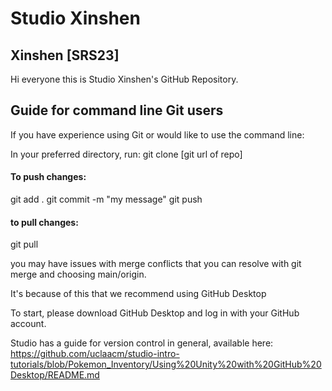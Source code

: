# Studio Xinshen

##  Xinshen [SRS23]


Hi everyone this is Studio Xinshen's GitHub Repository.

## Guide for command line Git users

If you have experience using Git or would like to use the command line:

In your preferred directory, run:
git clone [git url of repo]

#### To push changes:

git add .
git commit -m "my message"
git push

#### to pull changes:

git pull

you may have issues with merge conflicts that you can resolve with git merge and choosing main/origin.

It's because of this that we recommend using GitHub Desktop

To start, please download GitHub Desktop and log in with your GitHub account.

Studio has a guide for version control in general, available here:
https://github.com/uclaacm/studio-intro-tutorials/blob/Pokemon_Inventory/Using%20Unity%20with%20GitHub%20Desktop/README.md

